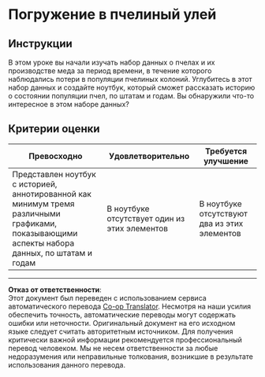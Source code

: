 <!--
CO_OP_TRANSLATOR_METADATA:
{
  "original_hash": "680419753c086eef51be86607c623945",
  "translation_date": "2025-08-27T10:20:30+00:00",
  "source_file": "3-Data-Visualization/12-visualization-relationships/assignment.md",
  "language_code": "ru"
}
-->
# Погружение в пчелиный улей

## Инструкции

В этом уроке вы начали изучать набор данных о пчелах и их производстве меда за период времени, в течение которого наблюдались потери в популяции пчелиных колоний. Углубитесь в этот набор данных и создайте ноутбук, который сможет рассказать историю о состоянии популяции пчел, по штатам и годам. Вы обнаружили что-то интересное в этом наборе данных?

## Критерии оценки

| Превосходно                                                                                                                                             | Удовлетворительно                        | Требуется улучшение                       |
| ------------------------------------------------------------------------------------------------------------------------------------------------------- | ---------------------------------------- | ---------------------------------------- |
| Представлен ноутбук с историей, аннотированной как минимум тремя различными графиками, показывающими аспекты набора данных, по штатам и годам           | В ноутбуке отсутствует один из этих элементов | В ноутбуке отсутствуют два из этих элементов |

---

**Отказ от ответственности**:  
Этот документ был переведен с использованием сервиса автоматического перевода [Co-op Translator](https://github.com/Azure/co-op-translator). Несмотря на наши усилия обеспечить точность, автоматические переводы могут содержать ошибки или неточности. Оригинальный документ на его исходном языке следует считать авторитетным источником. Для получения критически важной информации рекомендуется профессиональный перевод человеком. Мы не несем ответственности за любые недоразумения или неправильные толкования, возникшие в результате использования данного перевода.